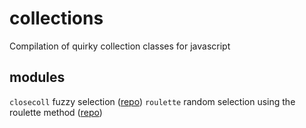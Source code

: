 collections
===========

Compilation of quirky collection classes for javascript

modules
-------

`closecoll` fuzzy selection ([repo](http://github.com/ffomezolam/closecoll))
`roulette` random selection using the roulette method ([repo](http://github.com/ffomezolam/roulette))
